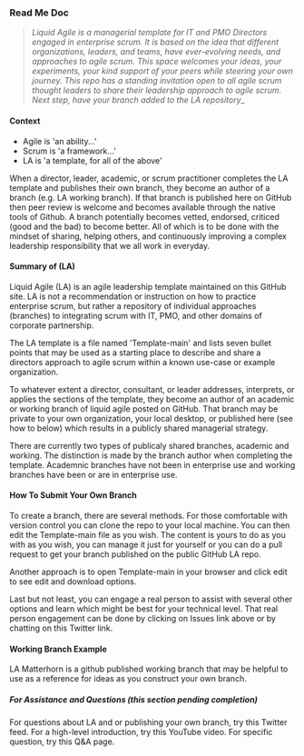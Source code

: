 ### Read Me Doc

> _Liquid Agile is a managerial template for IT and PMO Directors engaged in enterprise scrum. It is based on the idea that different organizations, leaders, and teams, have ever-evolving needs, and approaches to agile scrum. This space welcomes your ideas, your experiments, your kind support of your peers while steering your own journey. This repo has a standing invitation open to all agile scrum thought leaders to share their leadership approach to agile scrum. Next step, have your branch added to the LA repository__

#### Context
- Agile is 'an ability...'
- Scrum is 'a framework...' 
- LA is 'a template, for all of the above'

When a director, leader, academic, or scrum practitioner completes the LA template and publishes their own branch, they become an author of a branch (e.g. LA working branch). If that branch is published here on GitHub then peer review is welcome and becomes available through the native tools of Github. A branch potentially becomes vetted, endorsed, criticed (good and the bad) to become better. All of which is to be done with the mindset of sharing, helping others, and continuously improving a complex leadership responsibility that we all work in everyday. 

#### Summary of (LA)
Liquid Agile (LA) is an agile leadership template maintained on this GitHub site. LA is not a recommendation or instruction on how to practice enterprise scrum, but rather a repository of individual approaches (branches) to integrating scrum with IT, PMO, and other domains of corporate partnership.  

 The LA template is a file named 'Template-main' and lists seven bullet points that may be used as a starting place to describe and share a directors approach to agile scrum within a known use-case or example organization. 

To whatever extent a director, consultant, or leader addresses, interprets, or applies the sections of the template, they become an author of an academic or working branch of liquid agile posted on GitHub. That branch may be private to your own organization, your local desktop, or published here (see how to below) which results in a publicly shared managerial strategy.   

There are currently two types of publicaly shared branches, academic and working. The distinction is made by the branch author when completing the template. Academnic branches have not been in enterprise use and working branches have been or are in enterprise use. 


#### How To Submit Your Own Branch
To create a branch, there are several methods. For those comfortable with version control you can clone the repo to your local machine. You can then edit the Template-main file as you wish. The content is yours to do as you with as you wish, you can manage it just for yourself or you can do a pull request to get your branch published on the public GitHub LA repo. 

Another approach is to open Template-main in your browser and click edit to see edit and download options. 

Last but not least, you can engage a real person to assist with several other options and learn which might be best for your technical level. That real person engagement can be done by clicking on Issues link above or by chatting on this Twitter link.  

 

#### Working Branch Example
LA Matterhorn is a github published working branch that may be helpful to use as a reference for ideas as you construct your own branch.




##### For Assistance and Questions (this section pending completion)
For questions about LA and or publishing your own branch, try this Twitter feed. 
For a high-level introduction, try this YouTube video.
For specific question, try this Q&A page. 









